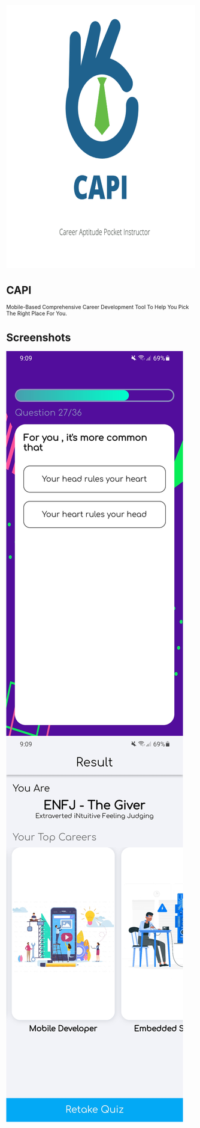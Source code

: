 <div align="center">
<img src="assets/images/launch_image.png" width="700px" height="700px" />
</div>

# CAPI

Mobile-Based Comprehensive Career
Development Tool To Help You Pick
The Right Place For You.

# Screenshots



![alt-text-1](Screenshots/1.jpg "Quiz Example") ![alt-text-2](Screenshots/2.jpg "Result Screen")



[comment]: <> (Quiz Example               |  Result Screen)

[comment]: <> (:-------------------------:|:-------------------------:)

[comment]: <> (![]&#40;Screenshots/1.jpg&#41;     |  ![]&#40;Screenshots/2.jpg&#41;)


[comment]: <> (Track Info                 |  Profile Page)

[comment]: <> (:-------------------------:|:-------------------------:)

[comment]: <> (![]&#40;Screenshots/6.jpg&#41;     |  ![]&#40;Screenshots/3.jpg&#41;)


[comment]: <> (Roadmap                    |  Drawer)

[comment]: <> (:-------------------------:|:-------------------------:)

[comment]: <> (![]&#40;Screenshots/4.jpg&#41;     |  ![]&#40;Screenshots/5.jpg&#41;)


